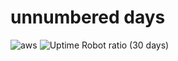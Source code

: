 # unnumbered days
![aws](https://codebuild.us-east-2.amazonaws.com/badges?uuid=eyJlbmNyeXB0ZWREYXRhIjoiRmQyeGJwbnp5aU9NRHJncEx2aVZIWHdPYS9KSU44TUNTai9mUkZKb0JZeTBxYUd0bkJ4WGFFanI3SmhVWnFlT01qUDJlUjJreXJoOFNPQll5MnJWdGJJPSIsIml2UGFyYW1ldGVyU3BlYyI6IkFpeUZ6MjdIdUJ0MFJDdkYiLCJtYXRlcmlhbFNldFNlcmlhbCI6MX0%3D&branch=master) ![Uptime Robot ratio (30 days)](https://img.shields.io/uptimerobot/ratio/m784283939-9ab5959135e33ff5677577bd)
